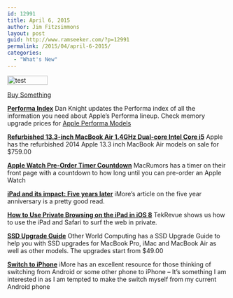 ```yaml
---
id: 12991
title: April 6, 2015
author: Jim Fitzsimmons
layout: post
guid: http://www.ramseeker.com/?p=12991
permalink: /2015/04/april-6-2015/
categories:
  - "What's New"
---
```

<div id="attachment_12557" style="width: 102px" class="wp-caption alignleft">
  <a href="http://www.amazon.com/?_encoding=UTF8&tag=ramseeker-20&linkCode=ur2&camp=1789&creative=390957"><img class="wp-image-12557 size-full" src="http://www.ramseeker.com/wp-content/uploads/2014/10/Screenshot-2014-10-31-at-4.10.01-PM.png" alt="test caption" width="92" height="21" /></a>
  
  <p class="wp-caption-text">
    <a href="http://www.amazon.com/?_encoding=UTF8&tag=ramseeker-20&linkCode=ur2&camp=1789&creative=390957">Buy Something</a>
  </p>
</div>

**[**Performa Index**][1]** Dan Knight updates the Performa index of all the information you need about Apple&#8217;s Performa lineup. Check memory upgrade prices for [Apple Performa Models][2]

[**Refurbished 13.3-inch MacBook Air 1.4GHz Dual-core Intel Core i5**][3] Apple has the refurbished 2014 Apple 13.3 inch MacBook Air models on sale for $759.00

[**Apple Watch Pre-Order Timer Countdown**][4] MacRumors has a timer on their front page with a countdown to how long until you can pre-order an Apple Watch

[**iPad and its impact: Five years later**][5] iMore&#8217;s article on the five year anniversary is a pretty good read.

**[**How to Use Private Browsing on the iPad in iOS 8**][6]** TekRevue shows us how to use the iPad and Safari to surf the web in private.

**[SSD Upgrade Guide][7]** Other World Computing has a SSD Upgrade Guide to help you with SSD upgrades for MacBook Pro, iMac and MacBook Air as well as other models. The upgrades start from $49.00

**[Switch to iPhone][8]** iMore has an excellent resource for those thinking of switching from Android or some other phone to iPhone &#8211; It&#8217;s something I am interested in as I am tempted to make the switch myself from my current Android phone

 [1]: http://lowendmac.com/2015/performa-index/
 [2]: http://www.ramseeker.com/apple-performa-and-older-mac-memory-upgrades/
 [3]: http://store.apple.com/us/product/GD760LL/B/refurbished-macbook-air-14ghz-dual-core-intel-core-i5
 [4]: http://www.macrumors.com
 [5]: http://www.imore.com/ipad-and-its-impact-five-years-later
 [6]: http://www.tekrevue.com/tip/private-browsing-ipad/
 [7]: http://eshop.macsales.com/shop/SSD/OWC
 [8]: http://www.imore.com/switch-iphone